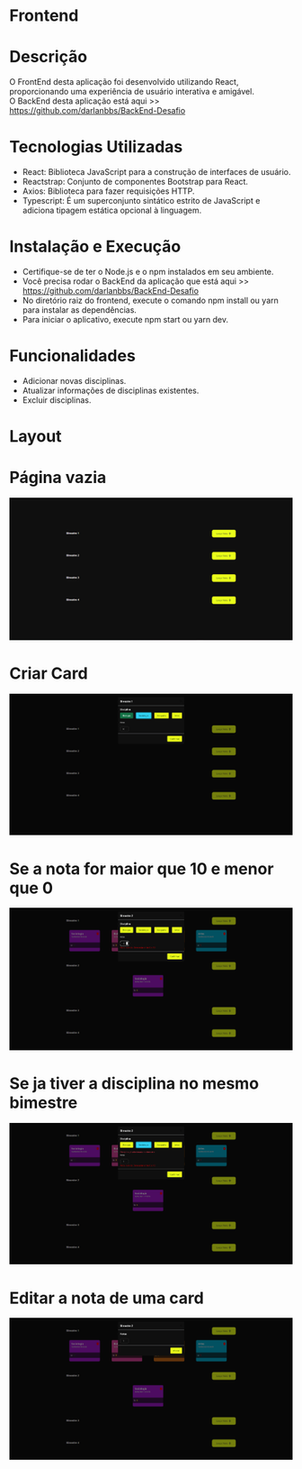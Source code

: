 # Frontend

# Descrição

O FrontEnd desta aplicação foi desenvolvido utilizando React, proporcionando uma experiência de usuário interativa e amigável.<br>
O BackEnd desta aplicação está aqui >> https://github.com/darlanbbs/BackEnd-Desafio

# Tecnologias Utilizadas
- React: Biblioteca JavaScript para a construção de interfaces de usuário.
- Reactstrap: Conjunto de componentes Bootstrap para React.
- Axios: Biblioteca para fazer requisições HTTP.
- Typescript: É um superconjunto sintático estrito de JavaScript e adiciona tipagem estática opcional à linguagem.

# Instalação e Execução
- Certifique-se de ter o Node.js e o npm instalados em seu ambiente.
- Você precisa rodar o BackEnd da aplicação que está aqui >> https://github.com/darlanbbs/BackEnd-Desafio
- No diretório raiz do frontend, execute o comando npm install ou yarn para instalar as dependências.
- Para iniciar o aplicativo, execute npm start ou yarn dev.

# Funcionalidades 
- Adicionar novas disciplinas.
- Atualizar informações de disciplinas existentes.
- Excluir disciplinas.

# Layout

# Página vazia
  ![Web1](https://github.com/darlanbbs/Front-End-Desafio/blob/desafio-Darlan_Bomfim/layout/page1Nothing.png)

# Criar Card
  ![Web1](https://github.com/darlanbbs/Front-End-Desafio/blob/desafio-Darlan_Bomfim/layout/criarCard.png)

# Se a nota for maior que 10 e menor que 0
  ![Web1](https://github.com/darlanbbs/Front-End-Desafio/blob/desafio-Darlan_Bomfim/layout/notaInvalida.png)

# Se ja tiver a disciplina no mesmo bimestre

![Web1](https://github.com/darlanbbs/Front-End-Desafio/blob/desafio-Darlan_Bomfim/layout/disciplinaExist.png)

# Editar a nota de uma card

![Web1](https://github.com/darlanbbs/Front-End-Desafio/blob/desafio-Darlan_Bomfim/layout/editNote.png)
